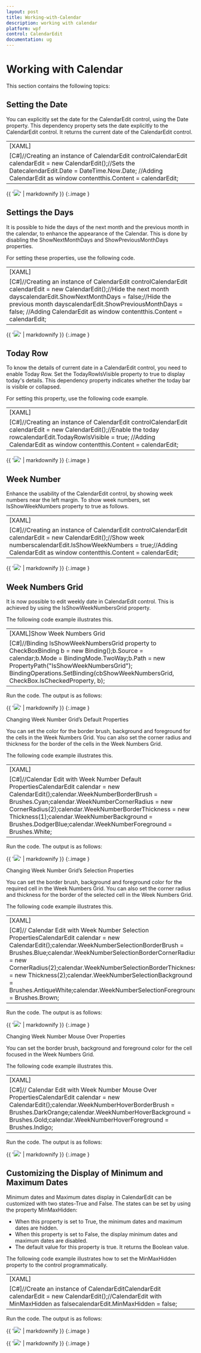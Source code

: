 ```yaml
---
layout: post
title: Working-with-Calendar
description: working with calendar
platform: wpf
control: CalendarEdit
documentation: ug
---
```


# Working with Calendar

This section contains the following topics:

## Setting the Date

You can explicitly set the date for the CalendarEdit control, using the Date property. This dependency property sets the date explicitly to the CalendarEdit control. It returns the current date of the CalendarEdit control.

<table>
<tr>
<td>
[XAML]<!-- Adding calendar with date as 12/12/2009 --><syncfusion:CalendarEdit Name="calendarEdit" Date="12/12/2009"/></td></tr>
<tr>
<td>
[C#]//Creating an instance of CalendarEdit controlCalendarEdit calendarEdit = new CalendarEdit();//Sets the DatecalendarEdit.Date = DateTime.Now.Date;  //Adding CalendarEdit as window contentthis.Content = calendarEdit;</td></tr>
</table>


{{ '![](Working-with-Calendar_images/Working-with-Calendar_img1.jpeg)' | markdownify }}
{:.image }


## Settings the Days

It is possible to hide the days of the next month and the previous month in the calendar, to enhance the appearance of the Calendar. This is done by disabling the ShowNextMonthDays and ShowPreviousMonthDays properties. 

For setting these properties, use the following code.

<table>
<tr>
<td>
[XAML]<!-- Adding calendar with next month day and previous month day Set to false --><syncfusion:CalendarEdit Name="calendarEdit" ShowNextMonthDays="False" ShowPreviousMonthDays="False"/></td></tr>
<tr>
<td>
[C#]//Creating an instance of CalendarEdit controlCalendarEdit calendarEdit = new CalendarEdit();//Hide the next month dayscalendarEdit.ShowNextMonthDays = false;//Hide the previous month dayscalendarEdit.ShowPreviousMonthDays = false; //Adding CalendarEdit as window contentthis.Content = calendarEdit;</td></tr>
</table>


{{ '![](Working-with-Calendar_images/Working-with-Calendar_img2.jpeg)' | markdownify }}
{:.image }


## Today Row

To know the details of current date in a CalendarEdit control, you need to enable Today Row. Set the TodayRowIsVisible property to true to display today's details. This dependency property indicates whether the today bar is visible or collapsed.

For setting this property, use the following code example.

<table>
<tr>
<td>
[XAML]<!-- Adding Calendar with today row --><syncfusion:CalendarEdit Name="calendarEdit" TodayRowIsVisible="True"/></td></tr>
<tr>
<td>
[C#]//Creating an instance of CalendarEdit controlCalendarEdit calendarEdit = new CalendarEdit();//Enable the today rowcalendarEdit.TodayRowIsVisible = true; //Adding CalendarEdit as window contentthis.Content = calendarEdit;</td></tr>
</table>


{{ '![](Working-with-Calendar_images/Working-with-Calendar_img3.jpeg)' | markdownify }}
{:.image }


## Week Number

Enhance the usability of the CalendarEdit control, by showing week numbers near the left margin. To show week numbers, set IsShowWeekNumbers property to true as follows.

<table>
<tr>
<td>
[XAML]<!-- Adding calendar with week numbers --><syncfusion:CalendarEdit Name="calendarEdit" IsShowWeekNumbers="True"/></td></tr>
<tr>
<td>
[C#]//Creating an instance of CalendarEdit controlCalendarEdit calendarEdit = new CalendarEdit();//Show week numberscalendarEdit.IsShowWeekNumbers = true;//Adding CalendarEdit as window contentthis.Content = calendarEdit;</td></tr>
</table>


{{ '![](Working-with-Calendar_images/Working-with-Calendar_img4.jpeg)' | markdownify }}
{:.image }




## Week Numbers Grid

It is now possible to edit weekly date in CalendarEdit control. This is achieved by using the IsShowWeekNumbersGrid property.

The following code example illustrates this.

<table>
<tr>
<td>
[XAML]<!--Calendar Edit--><syncfusion:CalendarEdit Name="calendar"                                           IsShowWeekNumbersGrid="{Binding ElementName = 		        		cbShowWeekNumbersGrid, Path=IsChecked, Mode=TwoWay}/><CheckBox Name="cbShowWeekNumbersGrid" IsChecked="False" IsEnabled="False">Show Week Numbers Grid</CheckBox></td></tr>
<tr>
<td>
[C#]//Binding IsShowWeekNumbersGrid property to CheckBoxBinding b = new Binding();b.Source = calendar;b.Mode = BindingMode.TwoWay;b.Path = new PropertyPath("IsShowWeekNumbersGrid");             BindingOperations.SetBinding(cbShowWeekNumbersGrid, CheckBox.IsCheckedProperty, b);</td></tr>
</table>


Run the code. The output is as follows:

{{ '![](Working-with-Calendar_images/Working-with-Calendar_img5.jpeg)' | markdownify }}
{:.image }




Changing Week Number Grid’s Default Properties

You can set the color for the border brush, background and foreground for the cells in the Week Numbers Grid. You can also set the corner radius and thickness for the border of the cells in the Week Numbers Grid.

The following code example illustrates this.

<table>
<tr>
<td>
[XAML]<!--Calendar Edit with Week Number Default Properties--><syncfusion:CalendarEdit          WeekNumberBackground="DodgerBlue"           WeekNumberBorderBrush="Cyan"           WeekNumberForeground="White"           WeekNumberBorderThickness="1"           WeekNumberCornerRadius="2"/></td></tr>
<tr>
<td>
[C#]//Calendar Edit with Week Number Default PropertiesCalendarEdit calendar = new CalendarEdit();calendar.WeekNumberBorderBrush = Brushes.Cyan;calendar.WeekNumberCornerRadius = new CornerRadius(2);calendar.WeekNumberBorderThickness = new Thickness(1);calendar.WeekNumberBackground = Brushes.DodgerBlue;calendar.WeekNumberForeground = Brushes.White;</td></tr>
</table>


Run the code. The output is as follows:

{{ '![](Working-with-Calendar_images/Working-with-Calendar_img6.jpeg)' | markdownify }}
{:.image }




Changing Week Number Grid’s Selection Properties

You can set the border brush, background and foreground color for the required cell in the Week Numbers Grid. You can also set the corner radius and thickness for the border of the selected cell in the Week Numbers Grid.

The following code example illustrates this.

<table>
<tr>
<td>
[XAML]<!--Calendar Edit with Week Number Selection Properties--><syncfusion:CalendarEdit          WeekNumberSelectionBackground="AntiqueWhite"           WeekNumberSelectionBorderBrush="Blue"           WeekNumberSelectionForeground="Brown"           WeekNumberSelectionBorderThickness="2"           WeekNumberSelectionBorderCornerRadius="2"/></td></tr>
<tr>
<td>
[C#]//  Calendar Edit with Week Number Selection PropertiesCalendarEdit calendar = new CalendarEdit();calendar.WeekNumberSelectionBorderBrush = Brushes.Blue;calendar.WeekNumberSelectionBorderCornerRadius = new CornerRadius(2);calendar.WeekNumberSelectionBorderThickness = new Thickness(2);calendar.WeekNumberSelectionBackground = Brushes.AntiqueWhite;calendar.WeekNumberSelectionForeground = Brushes.Brown;</td></tr>
</table>


Run the code. The output is as follows:

{{ '![](Working-with-Calendar_images/Working-with-Calendar_img7.jpeg)' | markdownify }}
{:.image }




Changing Week Number Mouse Over Properties

You can set the border brush, background and foreground color for the cell focused in the Week Numbers Grid.

The following code example illustrates this.

<table>
<tr>
<td>
[XAML]<!--Calendar Edit with Week Number Mouse Over Properties--><syncfusion:CalendarEdit          WeekNumberHoverBackground="Gold"           WeekNumberHoverBorderBrush="DarkOrange"           WeekNumberHoverForeground="Indigo" /></td></tr>
<tr>
<td>
[C#]//  Calendar Edit with Week Number Mouse Over PropertiesCalendarEdit calendar = new CalendarEdit();calendar.WeekNumberHoverBorderBrush = Brushes.DarkOrange;calendar.WeekNumberHoverBackground = Brushes.Gold;calendar.WeekNumberHoverForeground = Brushes.Indigo;</td></tr>
</table>


Run the code. The output is as follows:

{{ '![](Working-with-Calendar_images/Working-with-Calendar_img8.jpeg)' | markdownify }}
{:.image }


## Customizing the Display of Minimum and Maximum Dates

Minimum dates and Maximum dates display in CalendarEdit can be customized with two states-True and False. The states can be set by using the property MinMaxHidden:

* When this property is set to True, the minimum dates and maximum dates are hidden. 
* When this property is set to False, the display minimum dates and maximum dates are disabled. 
* The default value for this property is true. It returns the Boolean value.

The following code example illustrates how to set the MinMaxHidden property to the control programmatically.

<table>
<tr>
<td>
[XAML]<!-- CalendarEdit with MinMaxHidden has false --><syncfusion:CalendarEdit Height ="250" Width ="250" Name="calendar" MinMaxHidden="False" MinDate="11/30/2009" MaxDate="1/4/2010"/></td></tr>
<tr>
<td>
[C#]//Create an instance of CalendarEditCalendarEdit calendarEdit = new CalendarEdit();//CalendarEdit with MinMaxHidden as falsecalendarEdit.MinMaxHidden = false;</td></tr>
</table>


Run the code. The output is as follows:

{{ '![](Working-with-Calendar_images/Working-with-Calendar_img9.jpeg)' | markdownify }}
{:.image }




{{ '![](Working-with-Calendar_images/Working-with-Calendar_img10.jpeg)' | markdownify }}
{:.image }


